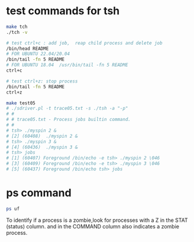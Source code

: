 

# test commands for tsh
```bash
make tch
./tch -v

# test ctrl+c : add job,  reap child process and delete job
/bin/head README
# FOR UBUNTU 22.04/20.04
/bin/tail -fn 5 README
# FOR UBUNTU 18.04  /usr/bin/tail -fn 5 README
ctrl+c

# test ctrl+z: stop process
/bin/tail -fn 5 README
ctrl+z

make test05
# ./sdriver.pl -t trace05.txt -s ./tsh -a "-p"
# #
# # trace05.txt - Process jobs builtin command.
# #
# tsh> ./myspin 2 &
# [2] (60408)  ./myspin 2 &
# tsh> ./myspin 3 &
# [4] (60436)  ./myspin 3 &
# tsh> jobs
# [1] (60407) Foreground /bin/echo -e tsh> ./myspin 2 \046
# [3] (60409) Foreground /bin/echo -e tsh> ./myspin 3 \046
# [5] (60437) Foreground /bin/echo tsh> jobs

```

# ps command
```bash
ps uf
```
  To identify if a process is a zombie,look for processes with a Z in the STAT (status) column. and <defunct> in the COMMAND column also indicates a zombie process.


